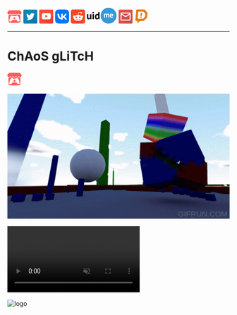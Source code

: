 [![Itch.io](/Resources/itchio.png)](https://antoniomoder.itch.io)
[![Twitter](/Resources/twitter.png)](https://twitter.com/AntonioModer)
[![YouTube](/Resources/youtube.png)](https://youtube.com/@AntonioModer)
[![VK](/Resources/vk.png)](https://vk.com/antoniomodergamedev)
[![Reddit](/Resources/reddit.png)](https://www.reddit.com/user/AntonioModer)
[![uid.me](/Resources/uid.me_logo-black.png)](http://uid.me/antoniomoder)
[![Mail](/Resources/email.png)](mailto:mant.base@yandex.by)
[![DA](/Resources/DA_Alert_Color.png)](https://www.donationalerts.com/r/antoniomoder)

___

# ChAoS gLiTcH

[![Itchio](/Resources/itchio.png)](https://antoniomoder.itch.io/chaosglitch)

![ChAoS gLiTcH gif](/Resources/ChAoSgLiTcH/6c7fc0d1b6bf4c1b992b67447a48d096.gif)

<video muted autoplay loop>
  <source src="https://github.com/AntonioModer/antoniomoder.github.io/assets/3039538/f9c41efa-c2f2-44c9-9b09-18686a1cc589">
</video>

![logo](https://github.com/AntonioModer/antoniomoder.github.io/assets/3039538/3ee67f27-3eaa-45de-a29e-e9a7e6c6d874)
